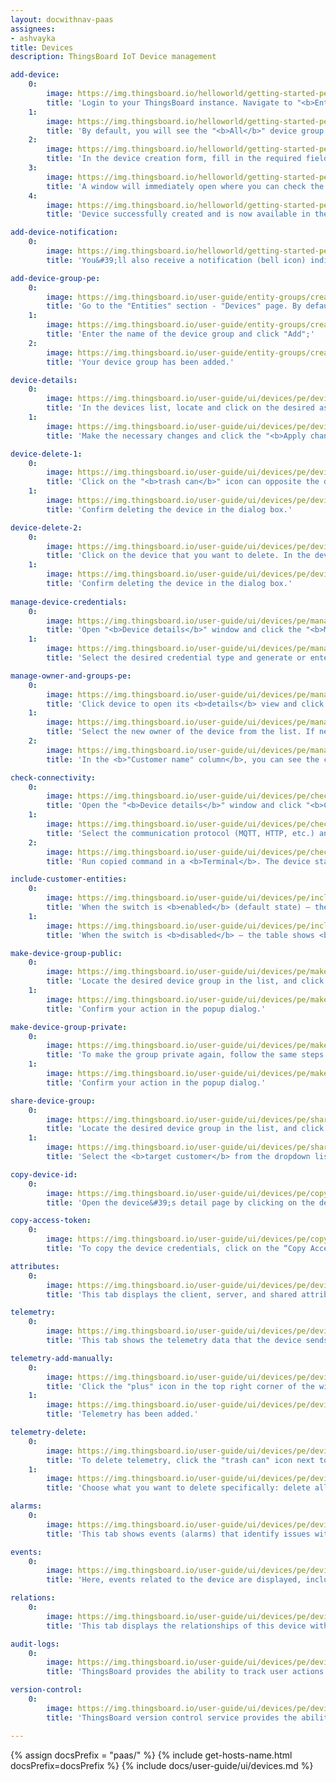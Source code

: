 ```yaml
---
layout: docwithnav-paas
assignees:
- ashvayka
title: Devices
description: ThingsBoard IoT Device management

add-device:
    0:
        image: https://img.thingsboard.io/helloworld/getting-started-pe/hello-world-1-1-provision-device-1-pe.png
        title: 'Login to your ThingsBoard instance. Navigate to "<b>Entities</b>" &#8702; "<b>Devices</b>".'
    1:
        image: https://img.thingsboard.io/helloworld/getting-started-pe/hello-world-1-1-provision-device-2-pe.png
        title: 'By default, you will see the "<b>All</b>" device group. Click the "<b>+</b>" icon in the upper-right corner and select "<b>Add new device</b>" from drop-down menu.'
    2:
        image: https://img.thingsboard.io/helloworld/getting-started-pe/hello-world-1-1-provision-device-3-pe.png
        title: 'In the device creation form, fill in the required fields: <b>Name</b> – a unique name for the device; <b>Device profile</b> – by default, the profile is set to "<b>default</b>", but you can choose a different profile if needed. Click "<b>Add</b>".'
    3:
        image: https://img.thingsboard.io/helloworld/getting-started-pe/hello-world-1-1-provision-device-4-pe.png
        title: 'A window will immediately open where you can check the device&#39;s connection to ThingsBoard platform. This step is optional. For now, let&#39;s close this window and return to the connection check in more detail later.'
    4:
        image: https://img.thingsboard.io/helloworld/getting-started-pe/hello-world-1-1-provision-device-5-pe.png
        title: 'Device successfully created and is now available in the list.'

add-device-notification:
    0:
        image: https://img.thingsboard.io/helloworld/getting-started-pe/hello-world-1-1-provision-device-6-pe.png
        title: 'You&#39;ll also receive a notification (bell icon) indicating the device was added.'

add-device-group-pe:
    0:
        image: https://img.thingsboard.io/user-guide/entity-groups/create-entity-group-1-pe.png
        title: 'Go to the "Entities" section - "Devices" page. By default, you navigate to the device group "All". Navigate to the "Groups" tab and click on the "plus" icon in the upper right corner;'
    1:
        image: https://img.thingsboard.io/user-guide/entity-groups/create-entity-group-2-pe.png
        title: 'Enter the name of the device group and click "Add";'
    2:
        image: https://img.thingsboard.io/user-guide/entity-groups/create-entity-group-3-pe.png
        title: 'Your device group has been added.'

device-details:
    0:
        image: https://img.thingsboard.io/user-guide/ui/devices/pe/device-details-1-pe.png
        title: 'In the devices list, locate and click on the desired asset, then click the "<b>pencil</b>" (✏️ <b>Edit</b>) icon on the right to open the edit form.'
    1:
        image: https://img.thingsboard.io/user-guide/ui/devices/pe/device-details-2-pe.png
        title: 'Make the necessary changes and click the "<b>Apply changes</b>" button to save them.'

device-delete-1:
    0:
        image: https://img.thingsboard.io/user-guide/ui/devices/pe/device-delete-1-pe.png
        title: 'Click on the "<b>trash can</b>" icon can opposite the device&#39;s name you want to delete.'
    1:
        image: https://img.thingsboard.io/user-guide/ui/devices/pe/device-delete-2-pe.png
        title: 'Confirm deleting the device in the dialog box.'

device-delete-2:
    0:
        image: https://img.thingsboard.io/user-guide/ui/devices/pe/device-delete-3-pe.png
        title: 'Click on the device that you want to delete. In the device details window, click the "<b>Delete device</b>" button;'
    1:
        image: https://img.thingsboard.io/user-guide/ui/devices/pe/device-delete-4-pe.png
        title: 'Confirm deleting the device in the dialog box.'
    
manage-device-credentials:
    0:
        image: https://img.thingsboard.io/user-guide/ui/devices/pe/manage-device-credentials-1-pe.png
        title: 'Open "<b>Device details</b>" window and click the "<b>Manage credentials</b>" button;'
    1:
        image: https://img.thingsboard.io/user-guide/ui/devices/pe/manage-device-credentials-2-pe.png
        title: 'Select the desired credential type and generate or enter required fields. Click "<b>Save</b>".'

manage-owner-and-groups-pe:
    0:
        image: https://img.thingsboard.io/user-guide/ui/devices/pe/manage-owner-and-groups-1-pe.png
        title: 'Click device to open its <b>details</b> view and click the "<b>Manage owner and groups</b>" button.'
    1:
        image: https://img.thingsboard.io/user-guide/ui/devices/pe/manage-owner-and-groups-2-pe.png
        title: 'Select the new owner of the device from the list. If needed, add the device to an existing group or create a new one. Confirm the change to update the device&#39;s ownership.'
    2:
        image: https://img.thingsboard.io/user-guide/ui/devices/pe/manage-owner-and-groups-3-pe.png
        title: 'In the <b>"Customer name" column</b>, you can see the current owner of the device.'

check-connectivity:
    0:
        image: https://img.thingsboard.io/user-guide/ui/devices/pe/check-connectivity-1-pe.png
        title: 'Open the "<b>Device details</b>" window and click "<b>Check connectivity</b>"'
    1:
        image: https://img.thingsboard.io/user-guide/ui/devices/pe/check-connectivity-2-pe.png
        title: 'Select the communication protocol (MQTT, HTTP, etc.) and your operating system, then copy the command.'
    2:
        image: https://img.thingsboard.io/user-guide/ui/devices/pe/check-connectivity-3-pe.png
        title: 'Run copied command in a <b>Terminal</b>. The device state should be changed from "Inactive" to "Active" and you should see the published "temperature" readings.'

include-customer-entities:
    0:
        image: https://img.thingsboard.io/user-guide/ui/devices/pe/include-customer-entities-1-pe.png
        title: 'When the switch is <b>enabled</b> (default state) — the table shows <b>all available devices</b>, including those owned by customers.'
    1:
        image: https://img.thingsboard.io/user-guide/ui/devices/pe/include-customer-entities-2-pe.png
        title: 'When the switch is <b>disabled</b> — the table shows <b>only your own devices</b>.'

make-device-group-public:
    0:
        image: https://img.thingsboard.io/user-guide/ui/devices/pe/make-device-group-public-1-pe.png
        title: 'Locate the desired device group in the list, and click the "<b>Make public</b>" icon next to it.'
    1:
        image: https://img.thingsboard.io/user-guide/ui/devices/pe/make-device-group-public-2-pe.png
        title: 'Confirm your action in the popup dialog.'

make-device-group-private:
    0:
        image: https://img.thingsboard.io/user-guide/ui/devices/pe/make-device-group-private-1-pe.png
        title: 'To make the group private again, follow the same steps using the "<b>Make private</b>" icon.'
    1:
        image: https://img.thingsboard.io/user-guide/ui/devices/pe/make-device-group-private-2-pe.png
        title: 'Confirm your action in the popup dialog.'

share-device-group:
    0:
        image: https://img.thingsboard.io/user-guide/ui/devices/pe/share-device-group-1-pe.png
        title: 'Locate the desired device group in the list, and click the "<b>Share</b>" icon next to it.'
    1:
        image: https://img.thingsboard.io/user-guide/ui/devices/pe/share-device-group-2-pe.png
        title: 'Select the <b>target customer</b> from the dropdown list. (Optional) Specify the <b>user group</b> within that customer to share the device group with. Confirm the action by clicking "<b>Share</b>".'

copy-device-id:
    0:
        image: https://img.thingsboard.io/user-guide/ui/devices/pe/copy-device-id-1-pe.png
        title: 'Open the device&#39;s detail page by clicking on the device name in the list. Click the "<b>Copy device Id</b>" button.'

copy-access-token:
    0:
        image: https://img.thingsboard.io/user-guide/ui/devices/pe/copy-access-token-1-pe.png
        title: 'To copy the device credentials, click on the “Copy Access Token” or “Copy MQTT Credentials” button (depending on your choice of device credentials type).'

attributes:
    0:
        image: https://img.thingsboard.io/user-guide/ui/devices/pe/device-attributes-1-pe.png
        title: 'This tab displays the client, server, and shared attributes of the device. For example, serial number, model, and firmware version.'

telemetry:
    0:
        image: https://img.thingsboard.io/user-guide/ui/devices/pe/device-telemetry-1-pe.png
        title: 'This tab shows the telemetry data that the device sends in real-time, such as sensor readings, status, and other measurable variables.'

telemetry-add-manually:
    0:
        image: https://img.thingsboard.io/user-guide/ui/devices/pe/device-telemetry-add-manually-1-pe.png
        title: 'Click the "plus" icon in the top right corner of the window. In the new window, enter the key name, select the value type, and enter the value. Click "Add" button.'
    1:
        image: https://img.thingsboard.io/user-guide/ui/devices/pe/device-telemetry-add-manually-2-pe.png
        title: 'Telemetry has been added.'

telemetry-delete:
    0:
        image: https://img.thingsboard.io/user-guide/ui/devices/pe/device-telemetry-delete-1-pe.png
        title: 'To delete telemetry, click the "trash can" icon next to the name of the telemetry key you want to delete;'
    1:
        image: https://img.thingsboard.io/user-guide/ui/devices/pe/device-telemetry-delete-2-pe.png
        title: 'Choose what you want to delete specifically: delete all data, delete all data except latest value, delete latest value, delete all data for time period. Confirm the deletion by clicking the "Apply" button.'

alarms:
    0:
        image: https://img.thingsboard.io/user-guide/ui/devices/pe/device-alarms-1-pe.png
        title: 'This tab shows events (alarms) that identify issues with your devices.'

events:
    0:
        image: https://img.thingsboard.io/user-guide/ui/devices/pe/device-events-1-pe.png
        title: 'Here, events related to the device are displayed, including system logs, errors, warnings, and other important moments in the device&#39;s lifecycle.'

relations:
    0:
        image: https://img.thingsboard.io/user-guide/ui/devices/pe/device-relations-1-pe.png
        title: 'This tab displays the relationships of this device with other devices, dashboards, assets, and other entities in the ThingsBoard system.'

audit-logs:
    0:
        image: https://img.thingsboard.io/user-guide/ui/devices/pe/device-audit-logs-1-pe.png
        title: 'ThingsBoard provides the ability to track user actions in order to keep an audit log. It is possible to log user actions related to main entities: assets, devices, dashboard, rules, etc.'

version-control:
    0:
        image: https://img.thingsboard.io/user-guide/ui/devices/pe/device-version-control-1-pe.png
        title: 'ThingsBoard version control service provides the ability to export and restore ThingsBoard Entities using Git.'

---
```


{% assign docsPrefix = "paas/" %}
{% include get-hosts-name.html docsPrefix=docsPrefix %}
{% include docs/user-guide/ui/devices.md %}